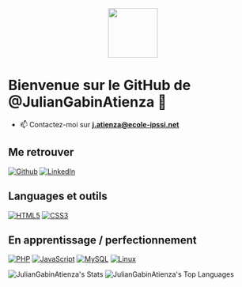 <div id="header" align="center">
  <img src="https://media.tenor.com/6JptszQgCnkAAAAj/text-work.gif" width="100"/>
</div>

# Bienvenue sur le GitHub de @JulianGabinAtienza 👋

- 📫 Contactez-moi sur **j.atienza@ecole-ipssi.net**

## Me retrouver

[![Github](https://img.shields.io/badge/-GitHub-000?&logo=GitHub&logoColor=FFF)](https://www.github.com/JulianGabinAtienza)
[![LinkedIn](https://img.shields.io/badge/-LinkedIn-000?&logo=LinkedIn&logoColor=0A66C2)](https://www.linkedin.com/in/julian-atienza-389a9a2a0/)

## Languages et outils

[![HTML5](https://img.shields.io/badge/-HTML5-000?&logo=HTML5&logoColor=E34F26)]()
[![CSS3](https://img.shields.io/badge/-CSS3-000?&logo=CSS3&logoColor=1572B6)]()

## En apprentissage / perfectionnement

[![PHP](https://img.shields.io/badge/-PHP-000?&logo=PHP&logoColor=777BB4)]()
[![JavaScript](https://img.shields.io/badge/-JavaScript-000?&logo=JavaScript&logoColor=F7DF1E)]()
[![MySQL](https://img.shields.io/badge/-MySQL-000?&logo=MySQL&logoColor=4479A1)]()
[![Linux](https://img.shields.io/badge/-Linux-000?&logo=Linux&logoColor=FCC624)]()

![JulianGabinAtienza's Stats](https://github-readme-stats.vercel.app/api?username=JulianGabinAtienza&theme=dark&show_icons=true&hide_border=true&count_private=true) ![JulianGabinAtienza's Top Languages](https://github-readme-stats.vercel.app/api/top-langs/?username=JulianGabinAtienza&theme=dark&show_icons=true&hide_border=true&layout=compact)
